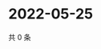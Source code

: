 # 2022-05-25

共 0 条

<!-- BEGIN WEIBO -->
<!-- 最后更新时间 Wed May 25 2022 22:17:02 GMT+0800 (China Standard Time) -->

<!-- END WEIBO -->
